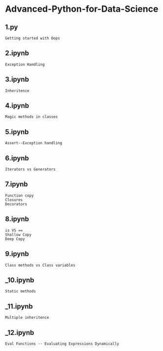 # Advanced-Python-for-Data-Science

## 1.py
```
Getting started with Oops
```
## 2.ipynb
```
Exception Handling
```
## 3.ipynb
```
Inheritence
```
## 4.ipynb
```
Magic methods in classes
```
## 5.ipynb
```
Assert--Exception handling
```
## 6.ipynb
```
Iterators vs Generators
```
## 7.ipynb
```
Function copy
Closures
Decorators
```
## 8.ipynb
```
is VS ==
Shallow Copy
Deep Copy
```
## 9.ipynb
```
Class methods vs Class variables
```
## _10.ipynb
```
Static methods
```
## _11.ipynb
```
Multiple inheritence
```
## _12.ipynb
```
Eval Functions -- Evaluating Expressions Dynamically
```
